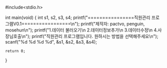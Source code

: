 #include<stdio.h>

int main(void)
{
    int s1, s2, s3, s4;
    printf("================직원관리 프로그램V0.1=================\n");
    printf("제작자: pactvo, penguin, mosehun\n");
    printf("1.데이터 불러오기\n 2.데이터정보추가\n 3.데이터수정\n 4.사장님호출\n");
    printf("직원관리 프로그램입니다. 원하시는 방법을 선택해주세요\n");
    scanf("%d %d %d %d", &s1, &s2, &s3, &s4);
    
    return 0;
}
